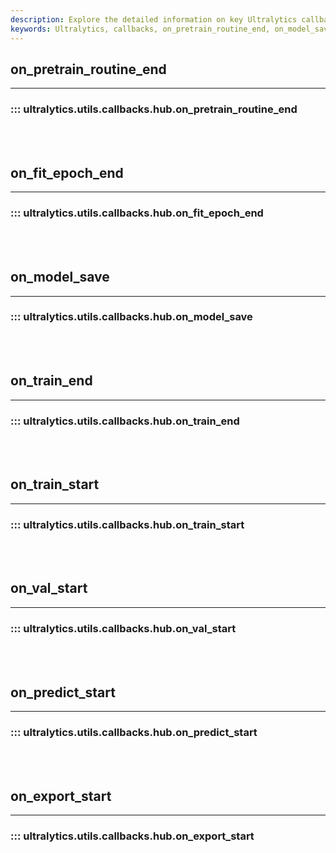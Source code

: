 ```yaml
---
description: Explore the detailed information on key Ultralytics callbacks such as on_pretrain_routine_end, on_model_save, on_train_start, and on_predict_start.
keywords: Ultralytics, callbacks, on_pretrain_routine_end, on_model_save, on_train_start, on_predict_start, hub, training
---
```


## on_pretrain_routine_end
---
### ::: ultralytics.utils.callbacks.hub.on_pretrain_routine_end
<br><br>

## on_fit_epoch_end
---
### ::: ultralytics.utils.callbacks.hub.on_fit_epoch_end
<br><br>

## on_model_save
---
### ::: ultralytics.utils.callbacks.hub.on_model_save
<br><br>

## on_train_end
---
### ::: ultralytics.utils.callbacks.hub.on_train_end
<br><br>

## on_train_start
---
### ::: ultralytics.utils.callbacks.hub.on_train_start
<br><br>

## on_val_start
---
### ::: ultralytics.utils.callbacks.hub.on_val_start
<br><br>

## on_predict_start
---
### ::: ultralytics.utils.callbacks.hub.on_predict_start
<br><br>

## on_export_start
---
### ::: ultralytics.utils.callbacks.hub.on_export_start
<br><br>
